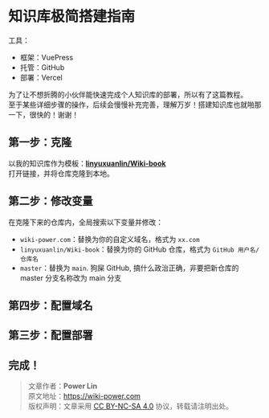 # 知识库极简搭建指南

工具：
- 框架：VuePress
- 托管：GitHub
- 部署：Vercel

为了让不想折腾的小伙伴能快速完成个人知识库的部署，所以有了这篇教程。  
至于某些详细步骤的操作，后续会慢慢补充完善，理解万岁！搭建知识库也就啪那一下，很快的！谢谢！

## 第一步：克隆

以我的知识库作为模板：[**linyuxuanlin/Wiki-book**](https://github.com/linyuxuanlin/Wiki-book)  
打开链接，并将仓库克隆到本地。

## 第二步：修改变量

在克隆下来的仓库内，全局搜索以下变量并修改：

- `wiki-power.com`：替换为你的自定义域名，格式为 `xx.com`
- `linyuxuanlin/Wiki-book`：替换为你的 GitHub 仓库，格式为 `GitHub 用户名/仓库名`
- `master`：替换为 `main`. 狗屎 GitHub, 搞什么政治正确，非要把新仓库的 master 分支名称改为 main 分支

## 第四步：配置域名

## 第三步：配置部署

## 完成！

> 文章作者：**Power Lin**  
> 原文地址：<https://wiki-power.com>  
> 版权声明：文章采用 [CC BY-NC-SA 4.0](https://creativecommons.org/licenses/by/4.0/deed.zh) 协议，转载请注明出处。